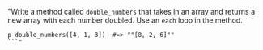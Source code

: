 "Write a method called `double_numbers` that takes in an array and returns a new array with each number doubled. Use an `each` loop in the method.

````
p double_numbers([4, 1, 3])  #=> ""[8, 2, 6]""
```"
````
